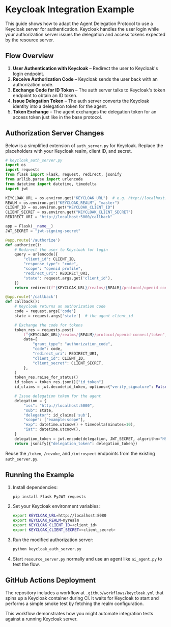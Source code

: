 # Keycloak Integration Example

This guide shows how to adapt the Agent Delegation Protocol to use a Keycloak server for authentication. Keycloak handles the user login while your authorization server issues the delegation and access tokens expected by the resource server.

## Flow Overview
1. **User Authentication with Keycloak** – Redirect the user to Keycloak's login endpoint.
2. **Receive Authorization Code** – Keycloak sends the user back with an authorization code.
3. **Exchange Code for ID Token** – The auth server talks to Keycloak's token endpoint to obtain an ID token.
4. **Issue Delegation Token** – The auth server converts the Keycloak identity into a delegation token for the agent.
5. **Token Exchange** – The agent exchanges the delegation token for an access token just like in the base protocol.

## Authorization Server Changes
Below is a simplified extension of `auth_server.py` for Keycloak. Replace the placeholders with your Keycloak realm, client ID, and secret.

```python
# keycloak_auth_server.py
import os
import requests
from flask import Flask, request, redirect, jsonify
from urllib.parse import urlencode
from datetime import datetime, timedelta
import jwt

KEYCLOAK_URL = os.environ.get("KEYCLOAK_URL")  # e.g. http://localhost:8080
REALM = os.environ.get("KEYCLOAK_REALM", "master")
CLIENT_ID = os.environ.get("KEYCLOAK_CLIENT_ID")
CLIENT_SECRET = os.environ.get("KEYCLOAK_CLIENT_SECRET")
REDIRECT_URI = "http://localhost:5000/callback"

app = Flask(__name__)
JWT_SECRET = "jwt-signing-secret"
```

```python
@app.route('/authorize')
def authorize():
    # Redirect the user to Keycloak for login
    query = urlencode({
        "client_id": CLIENT_ID,
        "response_type": "code",
        "scope": "openid profile",
        "redirect_uri": REDIRECT_URI,
        "state": request.args.get('client_id'),
    })
    return redirect(f"{KEYCLOAK_URL}/realms/{REALM}/protocol/openid-connect/auth?{query}")
```

```python
@app.route('/callback')
def callback():
    # Keycloak returns an authorization code
    code = request.args['code']
    state = request.args['state']  # the agent client_id

    # Exchange the code for tokens
    token_res = requests.post(
        f"{KEYCLOAK_URL}/realms/{REALM}/protocol/openid-connect/token",
        data={
            "grant_type": "authorization_code",
            "code": code,
            "redirect_uri": REDIRECT_URI,
            "client_id": CLIENT_ID,
            "client_secret": CLIENT_SECRET,
        },
    )
    token_res.raise_for_status()
    id_token = token_res.json()["id_token"]
    id_claims = jwt.decode(id_token, options={"verify_signature": False})

    # Issue delegation token for the agent
    delegation = {
        "iss": "http://localhost:5000",
        "sub": state,
        "delegator": id_claims['sub'],
        "scope": ["example:scope"],
        "exp": datetime.utcnow() + timedelta(minutes=10),
        "iat": datetime.utcnow(),
    }
    delegation_token = jwt.encode(delegation, JWT_SECRET, algorithm="HS256")
    return jsonify({"delegation_token": delegation_token})
```

Reuse the `/token`, `/revoke`, and `/introspect` endpoints from the existing `auth_server.py`.

## Running the Example
1. Install dependencies:
   ```bash
   pip install Flask PyJWT requests
   ```
2. Set your Keycloak environment variables:
   ```bash
   export KEYCLOAK_URL=http://localhost:8080
   export KEYCLOAK_REALM=myrealm
   export KEYCLOAK_CLIENT_ID=<client_id>
   export KEYCLOAK_CLIENT_SECRET=<client_secret>
   ```
3. Run the modified authorization server:
   ```bash
   python keycloak_auth_server.py
   ```
4. Start `resource_server.py` normally and use an agent like `ai_agent.py` to test the flow.

## GitHub Actions Deployment
The repository includes a workflow at `.github/workflows/keycloak.yml` that spins up a Keycloak container during CI. It waits for Keycloak to start and performs a simple smoke test by fetching the realm configuration.

This workflow demonstrates how you might automate integration tests against a running Keycloak server.

